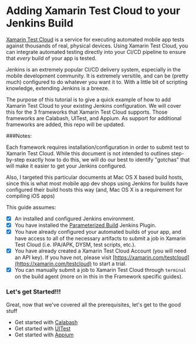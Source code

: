 # Adding Xamarin Test Cloud to your Jenkins Build

[Xamarin Test Cloud](https://www.xamarin.com/testcloud) is a service for executing automated mobile app tests against thousands of real, physical devices.  Using Xamarin Test Cloud, you can integrate automated testing directly into your CI/CD pipeline to ensure that _every_ build of your app is tested.

Jenkins is an extremely popular CI/CD delivery system, especially in the mobile development community.  It is extremely versitile, and can be (pretty much) configured to do whatever you want it to.  With a little bit of scripting knowledge, extending Jenkins is a breeze.

The purpose of this tutorial is to give a quick example of how to add Xamarin Test Cloud to your existing Jenkins configuration.  We will cover this for the 3 frameworks that Xamarin Test Cloud supports.  Those frameworks are Calabash, UITest, and Appium.  As support for additional frameworks are added, this repo will be updated.

###Notes: 

Each framework requires installation/configuration in order to submit test to Xamarin Test Cloud.  While this document is not intended to outlines step-by-step exactly how to do this, we will do our best to identify "gotchas" that will make it easier to get your Jenkins configured.

Also, I targeted this particular documents at Mac OS X based build hosts, since this is what most mobile app dev shops using Jenkins for builds have configured their build hosts this way (and, Mac OS X is a requirement for compiling iOS apps)

This guide assumes:

- [x] An installed and configured Jenkins environment.
- [x] You have installed the [Parameterized Build](https://wiki.jenkins-ci.org/display/JENKINS/Parameterized+Build) Jenkins Plugin.
- [x] You have already configured your automated builds of your app, and have access to all of the necessary artifacts to submit a job in Xamarin Test Cloud (i.e. IPA/APK, DYSM, test scripts, etc.).
- [x] You have already created a Xamarin Test Cloud Account (you will need an API key).  If you have not, please visit [https://xamarin.com/testcloud](https://xamarin.com/testcloud) to start a trial.
- [x] You can manually submit a job to Xamarin Test Cloud through `terminal` on the build agent (more on in this in the Framework specific guides).

### Let's get Started!!!

Great, now that we've covered all the prerequisites, let's get to the good stuff

- Get started with [Calabash](calabash/)
- Get started with [UITest](uitest/README.md)
- Get started with [Appium](appium/README.md)

